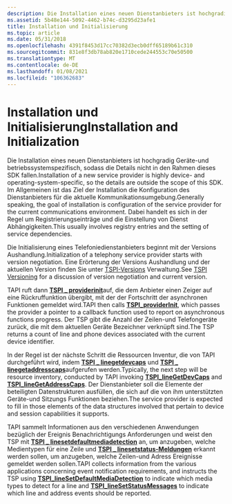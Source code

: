 ```yaml
---
description: Die Installation eines neuen Dienstanbieters ist hochgradig Geräte-und betriebssystemspezifisch, sodass die Details nicht in den Rahmen dieses SDK fallen.
ms.assetid: 5b48e144-5092-4462-b74c-d3295d23afe1
title: Installation und Initialisierung
ms.topic: article
ms.date: 05/31/2018
ms.openlocfilehash: 4391f8453d17cc70382d3ecb0dff65189b61c310
ms.sourcegitcommit: 831e8f3db78ab820e1710cede244553c70e50500
ms.translationtype: MT
ms.contentlocale: de-DE
ms.lasthandoff: 01/08/2021
ms.locfileid: "106362683"
---
```

# <a name="installation-and-initialization"></a><span data-ttu-id="5f23d-103">Installation und Initialisierung</span><span class="sxs-lookup"><span data-stu-id="5f23d-103">Installation and Initialization</span></span>

<span data-ttu-id="5f23d-104">Die Installation eines neuen Dienstanbieters ist hochgradig Geräte-und betriebssystemspezifisch, sodass die Details nicht in den Rahmen dieses SDK fallen.</span><span class="sxs-lookup"><span data-stu-id="5f23d-104">Installation of a new service provider is highly device- and operating-system-specific, so the details are outside the scope of this SDK.</span></span> <span data-ttu-id="5f23d-105">Im Allgemeinen ist das Ziel der Installation die Konfiguration des Dienstanbieters für die aktuelle Kommunikationsumgebung.</span><span class="sxs-lookup"><span data-stu-id="5f23d-105">Generally speaking, the goal of installation is configuration of the service provider for the current communications environment.</span></span> <span data-ttu-id="5f23d-106">Dabei handelt es sich in der Regel um Registrierungseinträge und die Einstellung von Dienst Abhängigkeiten.</span><span class="sxs-lookup"><span data-stu-id="5f23d-106">This usually involves registry entries and the setting of service dependencies.</span></span>

<span data-ttu-id="5f23d-107">Die Initialisierung eines Telefoniedienstanbieters beginnt mit der Versions Aushandlung.</span><span class="sxs-lookup"><span data-stu-id="5f23d-107">Initialization of a telephony service provider starts with version negotiation.</span></span> <span data-ttu-id="5f23d-108">Eine Erörterung der Versions Aushandlung und der aktuellen Version finden Sie unter [TSPI-Versions](tspi-versioning.md) Verwaltung.</span><span class="sxs-lookup"><span data-stu-id="5f23d-108">See [TSPI Versioning](tspi-versioning.md) for a discussion of version negotiation and current version.</span></span>

<span data-ttu-id="5f23d-109">TAPI ruft dann [**TSPI \_ providerinit**](/windows/win32/api/tspi/nf-tspi-tspi_providerinit)auf, die dem Anbieter einen Zeiger auf eine Rückruffunktion übergibt, mit der der Fortschritt der asynchronen Funktionen gemeldet wird.</span><span class="sxs-lookup"><span data-stu-id="5f23d-109">TAPI then calls [**TSPI\_providerInit**](/windows/win32/api/tspi/nf-tspi-tspi_providerinit), which passes the provider a pointer to a callback function used to report on asynchronous functions progress.</span></span> <span data-ttu-id="5f23d-110">Der TSP gibt die Anzahl der Zeilen-und Telefongeräte zurück, die mit dem aktuellen Geräte Bezeichner verknüpft sind.</span><span class="sxs-lookup"><span data-stu-id="5f23d-110">The TSP returns a count of line and phone devices associated with the current device identifier.</span></span>

<span data-ttu-id="5f23d-111">In der Regel ist der nächste Schritt die Ressourcen Inventur, die von TAPI durchgeführt wird, indem [**TSPI \_ linegetdevcaps**](/windows/win32/api/tspi/nf-tspi-tspi_linegetdevcaps) und [**TSPI \_ linegetaddresscaps**](/windows/win32/api/tspi/nf-tspi-tspi_linegetaddresscaps)aufgerufen werden.</span><span class="sxs-lookup"><span data-stu-id="5f23d-111">Typically, the next step will be resource inventory, conducted by TAPI invoking [**TSPI\_lineGetDevCaps**](/windows/win32/api/tspi/nf-tspi-tspi_linegetdevcaps) and [**TSPI\_lineGetAddressCaps**](/windows/win32/api/tspi/nf-tspi-tspi_linegetaddresscaps).</span></span> <span data-ttu-id="5f23d-112">Der Dienstanbieter soll die Elemente der beteiligten Datenstrukturen ausfüllen, die sich auf die von ihm unterstützten Geräte-und Sitzungs Funktionen beziehen.</span><span class="sxs-lookup"><span data-stu-id="5f23d-112">The service provider is expected to fill in those elements of the data structures involved that pertain to device and session capabilities it supports.</span></span>

<span data-ttu-id="5f23d-113">TAPI sammelt Informationen aus den verschiedenen Anwendungen bezüglich der Ereignis Benachrichtigungs Anforderungen und weist den TSP mit [**TSPI \_ linesetdefaultmediadetection**](/windows/win32/api/tspi/nf-tspi-tspi_linesetdefaultmediadetection) an, um anzugeben, welche Medientypen für eine Zeile und [**TSPI \_ linesetstatus-Meldungen**](/windows/win32/api/tspi/nf-tspi-tspi_linesetstatusmessages) erkannt werden sollen, um anzugeben, welche Zeilen-und Adress Ereignisse gemeldet werden sollen.</span><span class="sxs-lookup"><span data-stu-id="5f23d-113">TAPI collects information from the various applications concerning event notification requirements, and instructs the TSP using [**TSPI\_lineSetDefaultMediaDetection**](/windows/win32/api/tspi/nf-tspi-tspi_linesetdefaultmediadetection) to indicate which media types to detect for a line and [**TSPI\_lineSetStatusMessages**](/windows/win32/api/tspi/nf-tspi-tspi_linesetstatusmessages) to indicate which line and address events should be reported.</span></span>

 

 
